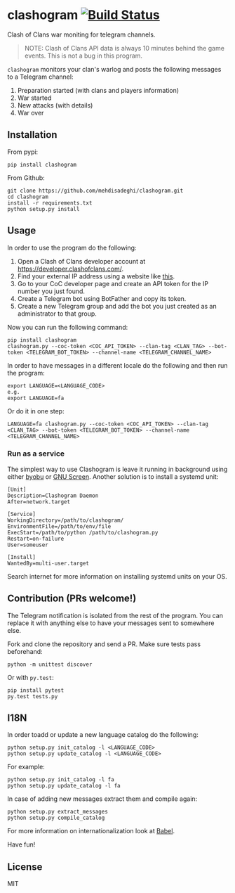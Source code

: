 # clashogram [![Build Status](https://travis-ci.org/mehdisadeghi/clashogram.svg?branch=master)](https://travis-ci.org/mehdisadeghi/clashogram)
Clash of Clans war moniting for telegram channels.

> NOTE: Clash of Clans API data is always 10 minutes behind the game events. This is not a bug in this program.

`clashogram` monitors your clan's warlog and posts the following messages to a Telegram channel:
1. Preparation started (with clans and players information)
2. War started
3. New attacks (with details)
4. War over


## Installation
From pypi:
```
pip install clashogram
```
From Github:
```
git clone https://github.com/mehdisadeghi/clashogram.git
cd clashogram
install -r requirements.txt
python setup.py install
```

## Usage
In order to use the program do the following:

1. Open a Clash of Clans developer account at https://developer.clashofclans.com/.
2. Find your external IP address using a website like [this](https://whatismyipaddress.com/).
3. Go to your CoC developer page and create an API token for the IP number you just found.
4. Create a Telegram bot using BotFather and copy its token.
5. Create a new Telegram group and add the bot you just created as an administrator to that group.

Now you can run the following command:
```
pip install clashogram
clashogram.py --coc-token <COC_API_TOKEN> --clan-tag <CLAN_TAG> --bot-token <TELEGRAM_BOT_TOKEN> --channel-name <TELEGRAM_CHANNEL_NAME>
```

In order to have messages in a different locale do the following and then run the program:
```
export LANGUAGE=<LANGUAGE_CODE>
e.g.
export LANGUAGE=fa
```

Or do it in one step:
```
LANGUAGE=fa clashogram.py --coc-token <COC_API_TOKEN> --clan-tag <CLAN_TAG> --bot-token <TELEGRAM_BOT_TOKEN> --channel-name <TELEGRAM_CHANNEL_NAME>
```

### Run as a service
The simplest way to use Clashogram is leave it running in background using either [byobu](byobu.org) or [GNU Screen](https://www.gnu.org/software/screen/). Another solution is to install a systemd unit:

```
[Unit]
Description=Clashogram Daemon
After=network.target

[Service]
WorkingDirectory=/path/to/clashogram/
EnvironmentFile=/path/to/env/file
ExecStart=/path/to/python /path/to/clashogram.py
Restart=on-failure
User=someuser

[Install]
WantedBy=multi-user.target
```

Search internet for more information on installing systemd units on your OS.

## Contribution (PRs welcome!)
The Telegram notification is isolated from the rest of the program. You can replace it with anything else to have your messages sent to somewhere else.

Fork and clone the repository and send a PR. Make sure tests pass beforehand:
```
python -m unittest discover
```
Or with `py.test`:
```
pip install pytest
py.test tests.py
```

## I18N
In order toadd or update a new language catalog do the following:
```
python setup.py init_catalog -l <LANGUAGE_CODE>
python setup.py update_catalog -l <LANGUAGE_CODE>
```
For example:
```
python setup.py init_catalog -l fa
python setup.py update_catalog -l fa
```

In case of adding new messages extract them and compile again:
```
python setup.py extract_messages
python setup.py compile_catalog
```

For more information on internationalization look at [Babel](http://babel.pocoo.org/en/latest/setup.html).

Have fun!

## License
MIT
